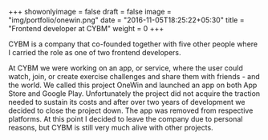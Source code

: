 +++
showonlyimage = false
draft = false
image = "img/portfolio/onewin.png"
date = "2016-11-05T18:25:22+05:30"
title = "Frontend developer at CYBM"
weight = 0
+++

CYBM is a company that co-founded together with five other people where I carried the role as one of two frontend developers.
<!--more-->

At CYBM we were working on an app, or service, where the user could watch, join, or create exercise challenges and share them with friends - and the world. We called this project OneWin and launched an app on both App Store and Google Play. Unfortunately the project did not acquire the traction needed to sustain its costs and after over two years of development we decided to close the project down. The app was removed from respective platforms. At this point I decided to leave the company due to personal reasons, but CYBM is still very much alive with other projects.
